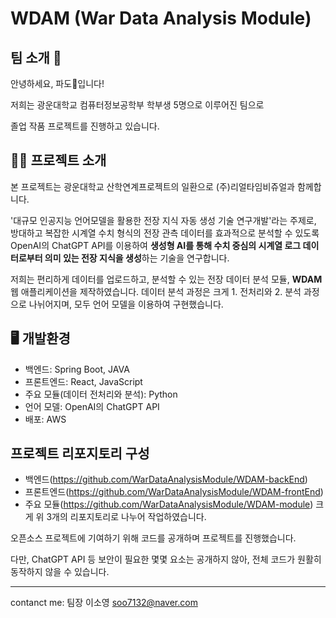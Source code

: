 # WDAM (War Data Analysis Module)

## 팀 소개 👋
안녕하세요, 파도🌊입니다!

저희는 광운대학교 컴퓨터정보공학부 학부생 5명으로 이루어진 팀으로

졸업 작품 프로젝트를 진행하고 있습니다.

## 🧑‍🏫 프로젝트 소개
본 프로젝트는 광운대학교 산학연계프로젝트의 일환으로 (주)리얼타임비쥬얼과 함께합니다.

'대규모 인공지능 언어모델을 활용한 전장 지식 자동 생성 기술 연구개발'라는 주제로, 방대하고 복잡한 시계열 수치 형식의 전장 관측 데이터를 효과적으로 분석할 수 있도록
OpenAI의 ChatGPT API를 이용하여 **생성형 AI를 통해 수치 중심의 시계열 로그 데이터로부터 의미 있는 전장 지식을 생성**하는 기술을 연구합니다.

저희는 편리하게 데이터를 업로드하고, 분석할 수 있는 전장 데이터 분석 모듈, **WDAM** 웹 애플리케이션을 제작하였습니다.
데이터 분석 과정은 크게 1. 전처리와 2. 분석 과정으로 나뉘어지며, 모두 언어 모델을 이용하여 구현했습니다.


## 🖥️ 개발환경
- 백엔드: Spring Boot, JAVA
- 프론트엔드: React, JavaScript
- 주요 모듈(데이터 전처리와 분석): Python
- 언어 모델: OpenAI의 ChatGPT API
- 배포: AWS

## 프로젝트 리포지토리 구성
- 백엔드(<https://github.com/WarDataAnalysisModule/WDAM-backEnd>)
- 프론트엔드(<https://github.com/WarDataAnalysisModule/WDAM-frontEnd>)
- 주요 모듈(<https://github.com/WarDataAnalysisModule/WDAM-module>)
크게 위 3개의 리포지토리로 나누어 작업하였습니다.

오픈소스 프로젝트에 기여하기 위해 코드를 공개하며 프로젝트를 진행했습니다. 

다만, ChatGPT API 등 보안이 필요한 몇몇 요소는 공개하지 않아, 전체 코드가 원활히 동작하지 않을 수 있습니다. 

---
contanct me: 팀장 이소영 soo7132@naver.com


